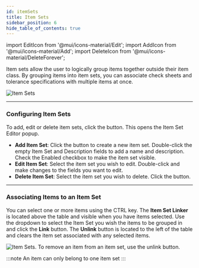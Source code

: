 ```yaml
---
id: itemSets
title: Item Sets
sidebar_position: 6
hide_table_of_contents: true
---
```

import EditIcon from '@mui/icons-material/Edit';
import AddIcon from '@mui/icons-material/Add';
import DeleteIcon from '@mui/icons-material/DeleteForever';

Item sets allow the user to logically group items together outside their item class. By grouping items into item sets, you can associate check sheets and tolerance specifications with multiple items at once.

![Item Sets](/img/quality/itemSetEditor.png)
***
### Configuring Item Sets
To add, edit or delete item sets, click the <EditIcon fontSize="small" /> button. This opens the Item Set Editor popup. 
* **Add Item Set**: Click the <AddIcon fontSize="small" /> button to create a new item set. Double-click the empty Item Set and Description fields to add a name and description. Check the Enabled checkbox to make the item set visible.
* **Edit Item Set**: Select the item set you wish to edit. Double-click and make changes to the fields you want to edit.
* **Delete Item Set**: Select the item set you wish to delete. Click the <DeleteIcon fontSize="small" /> button.
* ***
### Associating Items to an Item Set
You can select one or more items using the CTRL key. The **Item Set Linker** is located above the table and visible when you have items selected. Use the dropdown to select the Item Set you wish the items to be grouped in and click the **Link** button. The **Unlink** button is located to the left of the table and clears the item set associated with any selected items.

![Item Sets](/img/product-sets-2.png).
To remove an item from an item set, use the unlink button.

:::note
An item can only belong to one item set
:::